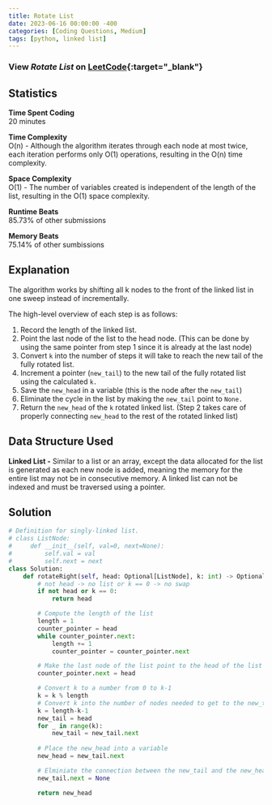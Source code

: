 ```yaml
---
title: Rotate List
date: 2023-06-16 00:00:00 -400
categories: [Coding Questions, Medium]
tags: [python, linked list]
---
```


### View *Rotate List* on [LeetCode](https://leetcode.com/problems/rotate-list/description/){:target="_blank"}  

## Statistics  

**Time Spent Coding**  
20 minutes

**Time Complexity**  
O(n) - Although the algorithm iterates through each node at most twice, each iteration performs only O(1) operations, resulting in the O(n) time complexity.

**Space Complexity**  
O(1) - The number of variables created is independent of the length of the list, resulting in the O(1) space complexity.

**Runtime Beats**  
85.73% of other submissions  

**Memory Beats**  
75.14% of other sumbissions  

## Explanation  
The algorithm works by shifting all k nodes to the front of the linked list in one sweep instead of incrementally.

The high-level overview of each step is as follows:

1.  Record the length of the linked list.
2.  Point the last node of the list to the head node. (This can be done by using the same pointer from step 1 since it is already at the last node)
3.  Convert `k` into the number of steps it will take to reach the new tail of the fully rotated list.
4.  Increment a pointer (`new_tail`) to the new tail of the fully rotated list using the calculated `k.`
5.  Save the `new_head` in a variable (this is the node after the `new_tail`)
6.  Eliminate the cycle in the list by making the `new_tail` point to `None.`
7.  Return the `new_head` of the `k` rotated linked list. (Step 2 takes care of properly connecting `new_head` to the rest of the rotated linked list)

## Data Structure Used

**Linked List -** Similar to a list or an array, except the data allocated for the list is generated as each new node is added, meaning the memory for the entire list may not be in consecutive memory. A linked list can not be indexed and must be traversed using a pointer.

## Solution  

```python
# Definition for singly-linked list.
# class ListNode:
#     def __init__(self, val=0, next=None):
#         self.val = val
#         self.next = next
class Solution:
    def rotateRight(self, head: Optional[ListNode], k: int) -> Optional[ListNode]:
        # not head -> no list or k == 0 -> no swap 
        if not head or k == 0:
            return head

        # Compute the length of the list
        length = 1
        counter_pointer = head
        while counter_pointer.next:
            length += 1
            counter_pointer = counter_pointer.next

        # Make the last node of the list point to the head of the list
        counter_pointer.next = head 

        # Convert k to a number from 0 to k-1
        k = k % length
        # Convert k into the number of nodes needed to get to the new_tail
        k = length-k-1
        new_tail = head
        for _ in range(k):
            new_tail = new_tail.next
        
        # Place the new_head into a variable
        new_head = new_tail.next

        # Elminiate the connection between the new_tail and the new_head; to avoid a cycle
        new_tail.next = None

        return new_head
```